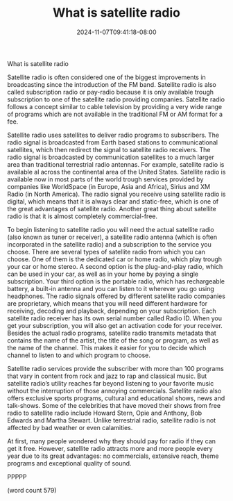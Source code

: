 ﻿---
title: "What is satellite radio"
date: 2024-11-07T09:41:18-08:00
description: "Satellite-Radio Tips for Web Success"
featured_image: "/images/Satellite-Radio.jpg"
tags: ["Satellite Radio"]
---

What is satellite radio

Satellite radio is often considered one of the biggest improvements in broadcasting since the introduction of the FM band. Satellite radio is also called subscription radio or pay-radio because it is only available trough subscription to one of the satellite radio providing companies. Satellite radio follows a concept similar to cable television by providing a very wide range of programs which are not available in the traditional FM or AM format for a fee.   

Satellite radio uses satellites to deliver radio programs to subscribers. The radio signal is broadcasted from Earth based stations to communicational satellites, which then redirect the signal to satellite radio receivers. The radio signal is broadcasted by communication satellites to a much larger area than traditional terrestrial radio antennas. For example, satellite radio is available al across the continental area of the United States. Satellite radio is available now in most parts of the world trough services provided by companies like WorldSpace (in Europe, Asia and Africa), Sirius and XM Radio (in North America). The radio signal you receive using satellite radio is digital, which means that it is always clear and static-free, which is one of the great advantages of satellite radio. Another great thing about satellite radio is that it is almost completely commercial-free.  

To begin listening to satellite radio you will need the actual satellite radio (also known as tuner or receiver), a satellite radio antenna (which is often incorporated in the satellite radio) and a subscription to the service you choose. There are several types of satellite radio from which you can choose. One of them is the dedicated car or home radio, which play trough your car or home stereo. A second option is the plug-and-play radio, which can be used in your car, as well as in your home by paying a single subscription. Your third option is the portable radio, which has rechargeable battery, a built-in antenna and you can listen to it wherever you go using headphones. The radio signals offered by different satellite radio companies are proprietary, which means that you will need different hardware for receiving, decoding and playback, depending on your subscription. Each satellite radio receiver has its own serial number called Radio ID. When you get your subscription, you will also get an activation code for your receiver. Besides the actual radio programs, satellite radio transmits metadata that contains the name of the artist, the title of the song or program, as well as the name of the channel. This makes it easier for you to decide which channel to listen to and which program to choose.   

Satellite radio services provide the subscriber with more than 100 programs that vary in content from rock and jazz to rap and classical music. But satellite radio’s utility reaches far beyond listening to your favorite music without the interruption of those annoying commercials. Satellite radio also offers exclusive sports programs, cultural and educational shows, news and talk-shows. Some of the celebrities that have moved their shows from free radio to satellite radio include Howard Stern, Opie and Anthony, Bob Edwards and Martha Stewart. Unlike terrestrial radio, satellite radio is not affected by bad weather or even calamities.  

At first, many people wondered why they should pay for radio if they can get it free. However, satellite radio attracts more and more people every year due to its great advantages: no commercials, extensive reach, theme programs and exceptional quality of sound. 

PPPPP

(word count 579)


